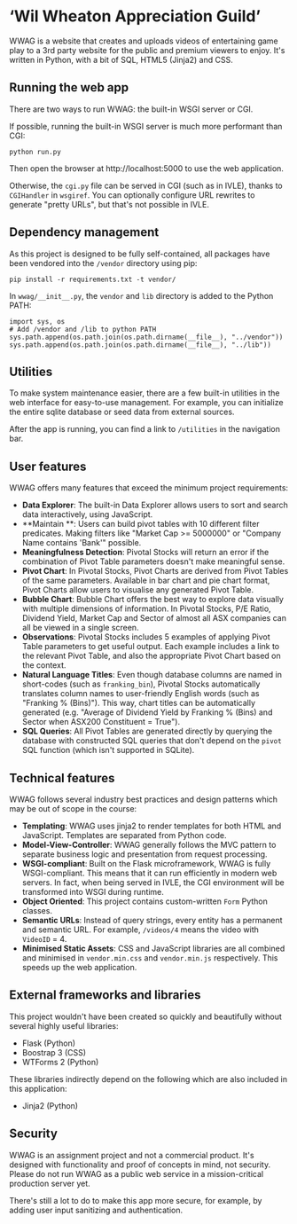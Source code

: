 ‘Wil Wheaton Appreciation Guild’
==============

WWAG is a website that creates and uploads videos of entertaining game play to a 3rd party website for the public and premium viewers to enjoy. It's written in Python, with a bit of SQL, HTML5 (Jinja2) and CSS.

## Running the web app

There are two ways to run WWAG: the built-in WSGI server or CGI.

If possible, running the built-in WSGI server is much more performant than CGI:

    python run.py

Then open the browser at http://localhost:5000 to use the web application.

Otherwise, the `cgi.py` file can be served in CGI (such as in IVLE), thanks to `CGIHandler` in `wsgiref`. You can optionally configure URL rewrites to generate "pretty URLs", but that's not possible in IVLE.

## Dependency management

As this project is designed to be fully self-contained, all packages have been vendored into the `/vendor` directory using pip:

    pip install -r requirements.txt -t vendor/

In `wwag/__init__.py`, the `vendor` and `lib` directory is added to the Python PATH:

    import sys, os
    # Add /vendor and /lib to python PATH
    sys.path.append(os.path.join(os.path.dirname(__file__), "../vendor"))
    sys.path.append(os.path.join(os.path.dirname(__file__), "../lib"))

## Utilities

To make system maintenance easier, there are a few built-in utilities in the web interface for easy-to-use management. For example, you can initialize the entire sqlite database or seed data from external sources.

After the app is running, you can find a link to `/utilities` in the navigation bar.

## User features

WWAG offers many features that exceed the minimum project requirements:

* **Data Explorer**: The built-in Data Explorer allows users to sort and search data interactively, using JavaScript.
* **Maintain **: Users can build pivot tables with 10 different filter predicates. Making filters like "Market Cap >= 5000000" or "Company Name contains 'Bank'" possible.
* **Meaningfulness Detection**: Pivotal Stocks will return an error if the combination of Pivot Table parameters doesn't make meaningful sense.
* **Pivot Chart**: In Pivotal Stocks, Pivot Charts are derived from Pivot Tables of the same parameters. Available in bar chart and pie chart format, Pivot Charts allow users to visualise any generated Pivot Table.
* **Bubble Chart**: Bubble Chart offers the best way to explore data visually with multiple dimensions of information. In Pivotal Stocks, P/E Ratio, Dividend Yield, Market Cap and Sector of almost all ASX companies can all be viewed in a single screen.
* **Observations**: Pivotal Stocks includes 5 examples of applying Pivot Table parameters to get useful output. Each example includes a link to the relevant Pivot Table, and also the appropriate Pivot Chart based on the context.
* **Natural Language Titles**: Even though database columns are named in short-codes (such as `franking_bin`), Pivotal Stocks automatically translates column names to user-friendly English words (such as "Franking % (Bins)"). This way, chart titles can be automatically generated (e.g. "Average of Dividend Yield by Franking % (Bins) and Sector when ASX200 Constituent = True").
* **SQL Queries**: All Pivot Tables are generated directly by querying the database with constructed SQL queries that don't depend on the `pivot` SQL function (which isn't supported in SQLite).

## Technical features

WWAG follows several industry best practices and design patterns which may be out of scope in the course:

* **Templating**: WWAG uses jinja2 to render templates for both HTML and JavaScript. Templates are separated from Python code.
* **Model-View-Controller**: WWAG generally follows the MVC pattern to separate business logic and presentation from request processing.
* **WSGI-compliant**: Built on the Flask microframework, WWAG is fully WSGI-compliant. This means that it can run efficiently in modern web servers. In fact, when being served in IVLE, the CGI environment will be transformed into WSGI during runtime.
* **Object Oriented**: This project contains custom-written `Form` Python classes.
* **Semantic URLs**: Instead of query strings, every entity has a permanent and semantic URL. For example,
`/videos/4` means the video with `VideoID` = 4.
* **Minimised Static Assets**: CSS and JavaScript libraries are all combined and minimised in `vendor.min.css` and `vendor.min.js` respectively. This speeds up the web application.

## External frameworks and libraries

This project wouldn't have been created so quickly and beautifully without several highly useful libraries:

* Flask (Python)
* Boostrap 3 (CSS)
* WTForms 2 (Python)

These libraries indirectly depend on the following which are also included in this application:

* Jinja2 (Python)

## Security

WWAG is an assignment project and not a commercial product. It's designed with functionality and proof of concepts in mind, not security. Please do not run WWAG as a public web service in a mission-critical production server yet.

There's still a lot to do to make this app more secure, for example, by adding user input sanitizing and authentication.
